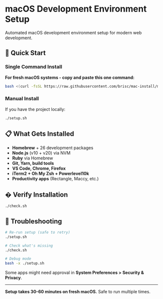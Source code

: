 # macOS Development Environment Setup

Automated macOS development environment setup for modern web development.

## 🚀 Quick Start

### Single Command Install
**For fresh macOS systems - copy and paste this one command:**

```bash
bash <(curl -fsSL https://raw.githubusercontent.com/brisc/mac-install/main/bootstrap.sh)
```

### Manual Install
If you have the project locally:
```bash
./setup.sh
```

## 📋 What Gets Installed

- **Homebrew** + 26 development packages
- **Node.js** (v10 + v20) via NVM
- **Ruby** via Homebrew
- **Git, Yarn, build tools**
- **VS Code, Chrome, Firefox**
- **iTerm2 + Oh My Zsh + Powerlevel10k**
- **Productivity apps** (Rectangle, Maccy, etc.)

## � Verify Installation

```bash
./check.sh
```

## 🚨 Troubleshooting

```bash
# Re-run setup (safe to retry)
./setup.sh

# Check what's missing
./check.sh

# Debug mode
bash -x ./setup.sh
```

Some apps might need approval in **System Preferences > Security & Privacy**.

---

**Setup takes 30-60 minutes on fresh macOS.** Safe to run multiple times.
